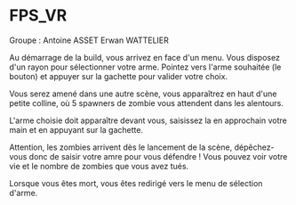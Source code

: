 # FPS_VR

Groupe : Antoine ASSET Erwan WATTELIER

Au démarrage de la build, vous arrivez en face d'un menu. Vous disposez d'un rayon pour sélectionner votre arme.
Pointez vers l'arme souhaitée (le bouton) et appuyer sur la gachette pour valider votre choix.

Vous serez amené dans une autre scène, vous apparaîtrez en haut d'une petite colline, où 5 spawners de zombie vous attendent dans les alentours.

L'arme choisie doit apparaître devant vous, saisissez la en approchain votre main et en appuyant sur la gachette.

Attention, les zombies arrivent dès le lancement de la scène, dépêchez-vous donc de saisir votre amre pour vous défendre ! Vous pouvez voir votre vie et le nombre de zombies que vous avez tués.

Lorsque vous êtes mort, vous êtes redirigé vers le menu de sélection d'arme.

